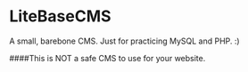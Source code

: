 # LiteBaseCMS
A small, barebone CMS. Just for practicing MySQL and PHP. :)

####This is NOT a safe CMS to use for your website.

